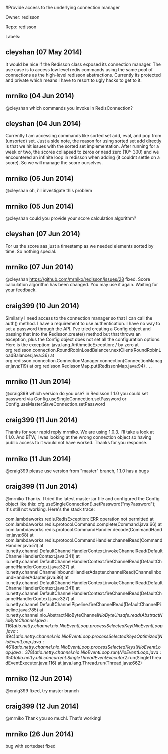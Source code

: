 #Provide access to the underlying connection manager

Owner: redisson

Repo: redisson

Labels: 

## cleyshan (07 May 2014)

It would be nice if the Redisson class exposed its connection manager.  The use case is to access low level redis commands using the same pool of connections as the high-level redisson abstractions.  Currently its protected and private which means I have to resort to ugly hacks to get to it.


## mrniko (04 Jun 2014)

@cleyshan which commands you invoke in RedisConnection?


## cleyshan (04 Jun 2014)

Currently I am accessing commands like sorted set add, eval, and pop from (unsorted) set. Just a side note, the reason for using sorted set add directly is that we hit issues with the sorted set implementation. After running for a week or two, the scores collapsed to zeros or nead zero (10^-300) and we encountered an infinite loop in redisson when adding (it couldnt settle on a score). So we will manage the score ourselves.


## mrniko (05 Jun 2014)

@cleyshan 
oh, i'll investigate this problem


## mrniko (05 Jun 2014)

@cleyshan could you provide your score calculation algorithm?


## cleyshan (07 Jun 2014)

For us the score aas just a timestamp as we needed elements sorted by time. So nothing special.


## mrniko (07 Jun 2014)

@cleyshan https://github.com/mrniko/redisson/issues/28 fixed. Score calculation algorithm has been changed. You may use it again. Waiting for your feedback.


## craig399 (10 Jun 2014)

Similarly I need access to the connection manager so that I can call the auth() method.  I have a requirement to use authentication.  I have no way to set a password through the API.   I've tried creating a Config object and passing that into the Redisson.create() method but that throws an exception, plus the Config object does not set all the configuration options.  Here is the exception:
java.lang.ArithmeticException: / by zero
    at org.redisson.connection.RoundRobinLoadBalancer.nextClient(RoundRobinLoadBalancer.java:36)
    at org.redisson.connection.ConnectionManager.connection(ConnectionManager.java:119)
    at org.redisson.RedissonMap.put(RedissonMap.java:94)
    .
        .
        .


## mrniko (11 Jun 2014)

@craig399 which version do you use? in Redisson 1.1.0 you could set password via Config.useSingleConnection.setPassword or Config.useMasterSlaveConnection.setPassword


## craig399 (11 Jun 2014)

Thanks for your rapid reply mrmiko.   We are using 1.0.3.    I'll take a look at 1.1.0. And BTW, I was looking at the wrong connection object so having public access to it would  not have worked.  Thanks for you response.


## mrniko (11 Jun 2014)

@craig399 please use version from "master" branch, 1.1.0 has a bugs


## craig399 (11 Jun 2014)

@mrniko Thanks.  I tried the latest master jar file and configured the Config object like this: cfg.useSingleConnection().setPassword("myPassword");   It's still not working.   Here's the stack trace:

com.lambdaworks.redis.RedisException: ERR operation not permitted
    at com.lambdaworks.redis.protocol.Command.complete(Command.java:66)
    at com.lambdaworks.redis.protocol.CommandHandler.decode(CommandHandler.java:68)
    at com.lambdaworks.redis.protocol.CommandHandler.channelRead(CommandHandler.java:51)
    at io.netty.channel.DefaultChannelHandlerContext.invokeChannelRead(DefaultChannelHandlerContext.java:341)
    at io.netty.channel.DefaultChannelHandlerContext.fireChannelRead(DefaultChannelHandlerContext.java:327)
    at io.netty.channel.ChannelInboundHandlerAdapter.channelRead(ChannelInboundHandlerAdapter.java:86)
    at io.netty.channel.DefaultChannelHandlerContext.invokeChannelRead(DefaultChannelHandlerContext.java:341)
    at io.netty.channel.DefaultChannelHandlerContext.fireChannelRead(DefaultChannelHandlerContext.java:327)
    at io.netty.channel.DefaultChannelPipeline.fireChannelRead(DefaultChannelPipeline.java:785)
    at io.netty.channel.nio.AbstractNioByteChannel$NioByteUnsafe.read(AbstractNioByteChannel.java:116)
    at io.netty.channel.nio.NioEventLoop.processSelectedKey(NioEventLoop.java:494)
    at io.netty.channel.nio.NioEventLoop.processSelectedKeysOptimized(NioEventLoop.java:461)
    at io.netty.channel.nio.NioEventLoop.processSelectedKeys(NioEventLoop.java:378)
    at io.netty.channel.nio.NioEventLoop.run(NioEventLoop.java:350)
    at io.netty.util.concurrent.SingleThreadEventExecutor$2.run(SingleThreadEventExecutor.java:116)
    at java.lang.Thread.run(Thread.java:662)


## mrniko (12 Jun 2014)

@craig399 fixed, try master branch


## craig399 (12 Jun 2014)

@mrniko Thank you so much!.   That's working!


## mrniko (26 Jun 2014)

bug with sortedset fixed


